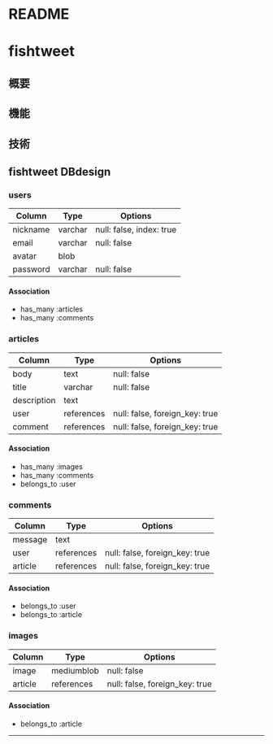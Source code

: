 # README

# fishtweet

## 概要

## 機能

## 技術

## fishtweet DBdesign

### users
|Column|Type|Options|
|------|-----|------|
|nickname|varchar|null: false, index: true|
|email|varchar|null: false|
|avatar|blob||
|password|varchar|null: false|
#### Association
- has_many :articles
- has_many :comments

### articles
|Column|Type|Options|
|------|-----|------|
|body|text|null: false|
|title|varchar|null: false|
|description|text||
|user|references|null: false, foreign_key: true|
|comment|references|null: false, foreign_key: true|
#### Association
- has_many :images
- has_many :comments
- belongs_to :user

### comments
|Column|Type|Options|
|------|-----|------|
|message|text||
|user|references|null: false, foreign_key: true|
|article|references|null: false, foreign_key: true|
#### Association
- belongs_to :user
- belongs_to :article

### images
|Column|Type|Options|
|------|-----|------|
|image|mediumblob|null: false|
|article|references|null: false, foreign_key: true|
#### Association
- belongs_to :article

------------------------
